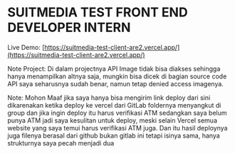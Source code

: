 # SUITMEDIA TEST FRONT END DEVELOPER INTERN

Live Demo: [https://suitmedia-test-client-are2.vercel.app/](https://suitmedia-test-client-are2.vercel.app/)

Note Project: Di dalam projectnya API Image tidak bisa diakses sehingga hanya menampilkan altnya saja, mungkin bisa dicek di bagian source code API saya seharusnya sudah benar, namun tetap denied access imagenya.

Note: Mohon Maaf jika saya hanya bisa mengirim link deploy dari sini dikarenakan ketika deploy ke vercel dari GitLab foldernya menyangkut di group dan jika ingin deploy itu harus verifikasi ATM sedangkan saya belum punya ATM jadi saya kesulitan untuk deploy, meski selain Vercel semua website yang saya temui harus verifikasi ATM juga.
Dan itu hasil deploynya juga filenya berasal dari github bukan gitlab ini tetapi isinya sama, hanya strukturnya saya pecah menjadi dua
